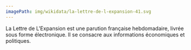 ```yaml
---
imagePath: img/wikidata/la-lettre-de-l-expansion-41.svg
---
```


La Lettre de L'Expansion est une parution française hebdomadaire, livrée sous forme électronique.
Il se consacre aux informations économiques et politiques.
